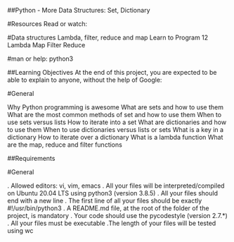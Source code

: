 ##Python - More Data Structures: Set, Dictionary

#Resources
Read or watch:

#Data structures
Lambda, filter, reduce and map
Learn to Program 12 Lambda Map Filter Reduce

#man or help:
python3

##Learning Objectives
At the end of this project, you are expected to be able to explain to anyone, without the help of Google:

#General

Why Python programming is awesome
What are sets and how to use them
What are the most common methods of set and how to use them
When to use sets versus lists
How to iterate into a set
What are dictionaries and how to use them
When to use dictionaries versus lists or sets
What is a key in a dictionary
How to iterate over a dictionary
What is a lambda function
What are the map, reduce and filter functions

##Requirements

#General

. Allowed editors: vi, vim, emacs
. All your files will be interpreted/compiled on Ubuntu 20.04 LTS using python3 (version 3.8.5)
. All your files should end with a new line
. The first line of all your files should be exactly #!/usr/bin/python3
. A README.md file, at the root of the folder of the project, is mandatory
. Your code should use the pycodestyle (version 2.7.*)
. All your files must be executable
.The length of your files will be tested using wc
